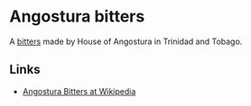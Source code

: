 # Angostura bitters

A [bitters]() made by House of Angostura in Trinidad and Tobago.

## Links

 - [Angostura Bitters at Wikipedia](https://en.wikipedia.org/wiki/Angostura_bitters)